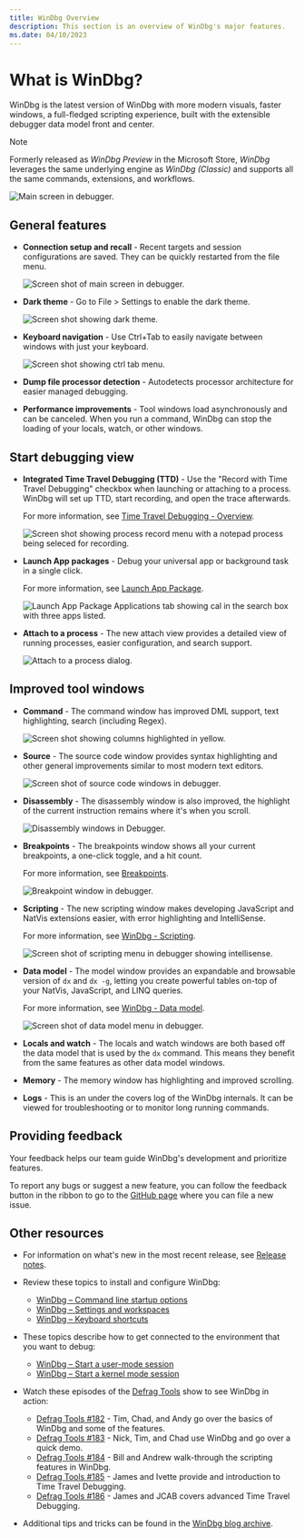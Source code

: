 ```yaml
---
title: WinDbg Overview
description: This section is an overview of WinDbg's major features.
ms.date: 04/10/2023
---
```


# What is WinDbg?

WinDbg is the latest version of WinDbg with more modern visuals, faster windows, a full-fledged scripting experience, built with the extensible debugger data model front and center.

> [!NOTE]
> Formerly released as *WinDbg Preview* in the Microsoft Store, *WinDbg* leverages the same underlying engine as *WinDbg (Classic)* and supports all the same commands, extensions, and workflows.

![Main screen in debugger.](images/windbgx-main-menu.png)

## General features

- **Connection setup and recall** - Recent targets and session configurations are saved. They can be quickly restarted from the file menu.

    ![Screen shot of main screen in debugger.](images/windbgx-start-debugging-menu.png)

- **Dark theme** - Go to File > Settings to enable the dark theme.

    ![Screen shot showing dark theme.](images/windbgx-dark-theme.png)

- **Keyboard navigation** - Use Ctrl+Tab to easily navigate between windows with just your keyboard.

    ![Screen shot showing ctrl tab menu.](images/windbgx-ctrl-tab.gif)

- **Dump file processor detection** - Autodetects processor architecture for easier managed debugging.

- **Performance improvements** - Tool windows load asynchronously and can be canceled. When you run a command, WinDbg can stop the loading of your locals, watch, or other windows.

## Start debugging view

- **Integrated Time Travel Debugging (TTD)** - Use the "Record with Time Travel Debugging" checkbox when launching or attaching to a process. WinDbg will set up TTD, start recording, and open the trace afterwards.

    For more information, see [Time Travel Debugging - Overview](time-travel-debugging-overview.md).

    ![Screen shot showing process record menu with a notepad process being seleced for recording.](images/windbgx-ttd.png)

- **Launch App packages** - Debug your universal app or background task in a single click.

    For more information, see [Launch App Package](./windbg-user-mode-preview.md#launch-app-package).

    ![Launch App Package Applications tab showing cal in the search box with three apps listed.](images/windbgx-launch-app-package.png)

- **Attach to a process** - The new attach view provides a detailed view of running processes, easier configuration, and search support.

    ![Attach to a process dialog.](images/windbgx-attach-to-a-process-zoomed.png)

## Improved tool windows

- **Command** - The command window has improved DML support, text highlighting, search (including Regex).

    ![Screen shot showing columns highlighted in yellow.](images/windbgx-highlighting.gif)

- **Source** - The source code window provides syntax highlighting and other general improvements similar to most modern text editors.

    ![Screen shot of source code windows in debugger.](images/windbgx-source-window.png)

- **Disassembly** - The disassembly window is also improved, the highlight of the current instruction remains where it's when you scroll.

    ![Disassembly windows in Debugger.](images/windbgx-disassembly.png)

- **Breakpoints** - The breakpoints window shows all your current breakpoints, a one-click toggle, and a hit count.

    For more information, see [Breakpoints](windbg-breakpoints-preview.md).

    ![Breakpoint window in debugger.](images/windbgx-breakpoints-window.png)

- **Scripting** - The new scripting window makes developing JavaScript and NatVis extensions easier, with error highlighting and IntelliSense.

    For more information, see [WinDbg - Scripting](windbg-scripting-preview.md).

    ![Screen shot of scripting menu in debugger showing intellisense.](images/windbgx-scripting-intellisense.png)

- **Data model** - The model window provides an expandable and browsable version of `dx` and `dx -g`, letting you create powerful tables on-top of your NatVis, JavaScript, and LINQ queries.

    For more information, see [WinDbg - Data model](windbg-data-model-preview.md).

    ![Screen shot of data model menu in debugger.](images/windbgx-data-model-explore-window.png)

- **Locals and watch** - The locals and watch windows are both based off the data model that is used by the `dx` command. This means they benefit from the same features as other data model windows.

- **Memory** - The memory window has highlighting and improved scrolling.

- **Logs** - This is an under the covers log of the WinDbg internals. It can be viewed for troubleshooting or to monitor long running commands.

## Providing feedback

Your feedback helps our team guide WinDbg's development and prioritize features.

To report any bugs or suggest a new feature, you can follow the feedback button in the ribbon to go to the [GitHub page](https://aka.ms/windbg/feedback) where you can file a new issue.

## Other resources

- For information on what's new in the most recent release, see [Release notes](windbg-release-notes.md).

- Review these topics to install and configure WinDbg:
  - [WinDbg – Command line startup options](windbg-command-line-preview.md)
  - [WinDbg – Settings and workspaces](windbg-setup-preview.md)
  - [WinDbg – Keyboard shortcuts](windbg-keyboard-shortcuts-preview.md)

- These topics describe how to get connected to the environment that you want to debug:
  - [WinDbg – Start a user-mode session](windbg-user-mode-preview.md)
  - [WinDbg – Start a kernel mode session](windbg-kernel-mode-preview.md)

- Watch these episodes of the [Defrag Tools](</shows/defrag-tools/>) show to see WinDbg in action:
  - [Defrag Tools #182](/shows/defrag-tools/182-windbg-preview-part-1) - Tim, Chad, and Andy go over the basics of WinDbg and some of the features.
  - [Defrag Tools #183](/shows/defrag-tools/183-windbg-preview-part-2) - Nick, Tim, and Chad use WinDbg and go over a quick demo.
  - [Defrag Tools #184](/shows/defrag-tools/184-javascript-in-windbg-preview) - Bill and Andrew walk-through the scripting features in WinDbg.
  - [Defrag Tools #185](/shows/defrag-tools/185-time-travel-debugging-introduction) - James and Ivette provide and introduction to Time Travel Debugging.
  - [Defrag Tools #186](/shows/defrag-tools/186-time-travel-debugging-advanced) - James and JCAB covers advanced Time Travel Debugging.

- Additional tips and tricks can be found in the [WinDbg blog archive](/archive/blogs/windbg/).
